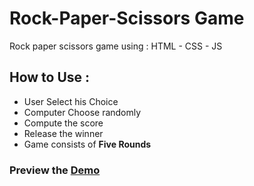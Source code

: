 # Rock-Paper-Scissors Game

Rock paper scissors game using : HTML - CSS - JS

## How to Use :
- User Select his Choice 
- Computer Choose randomly
- Compute the score 
- Release the winner
- Game consists of **Five Rounds** 



### Preview the [Demo](https://raazansalah.github.io/Rock-Paper-Scissors/)
